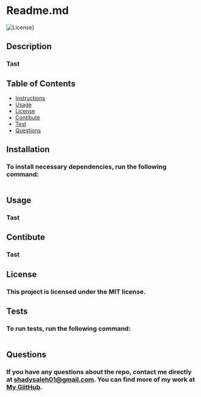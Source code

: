 # **Readme.md**

![License](https://img.shields.io/badge/License-MIT-blue.svg)]

## Description
### Tast
## Table of Contents
- [Instructions](#instructions)
- [Usage](#usage)
- [License](#license)
- [Contibute](#contibute)
- [Test](#test)
- [Questions](#questions)
## Installation
### To install necessary dependencies, run the following command: 
```Tast
```
## Usage
### Tast
## Contibute
### Tast
## License
### This project is licensed under the MIT license.

## Tests
### To run tests, run the following command: 
 ```Tast
 ```
## Questions
### If you have any questions about the repo, contact me directly at shadysaleh01@gmail.com. You can find more of my work at [My GiitHub](https://github.com/Tast).
